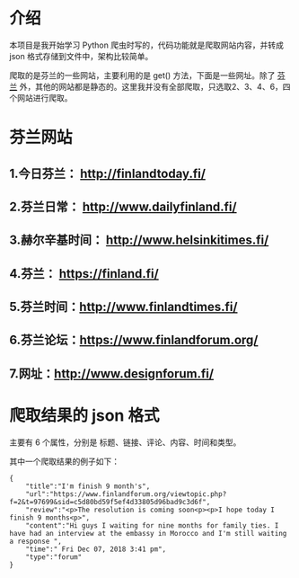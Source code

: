 # 介绍

本项目是我开始学习 Python 爬虫时写的，代码功能就是爬取网站内容，并转成 json 格式存储到文件中，架构比较简单。

爬取的是芬兰的一些网站，主要利用的是 get() 方法，下面是一些网址。除了 [芬兰](https://finland.fi/) 外，其他的网站都是静态的。这里我并没有全部爬取，只选取2、3、4、6，四个网站进行爬取。

# 芬兰网站

## 1.今日芬兰： http://finlandtoday.fi/

## 2.芬兰日常： http://www.dailyfinland.fi/

## 3.赫尔辛基时间： http://www.helsinkitimes.fi/

## 4.芬兰： https://finland.fi/

## 5.芬兰时间：http://www.finlandtimes.fi/

## 6.芬兰论坛：https://www.finlandforum.org/

## 7.网址：http://www.designforum.fi/

# 爬取结果的 json 格式

主要有 6 个属性，分别是 标题、链接、评论、内容、时间和类型。

其中一个爬取结果的例子如下：

	{
		"title":"I'm finish 9 month's",
		"url":"https://www.finlandforum.org/viewtopic.php?f=2&t=97699&sid=c5d80bd59f5ef4d33805d96bad9c3d6f",
		"review":"<p>The resolution is coming soon<p><p>I hope today I finish 9 months<p>",
		"content":"Hi guys I waiting for nine months for family ties. I have had an interview at the embassy in Morocco and I'm still waiting a response ",
		"time":" Fri Dec 07, 2018 3:41 pm",
		"type":"forum"
	}